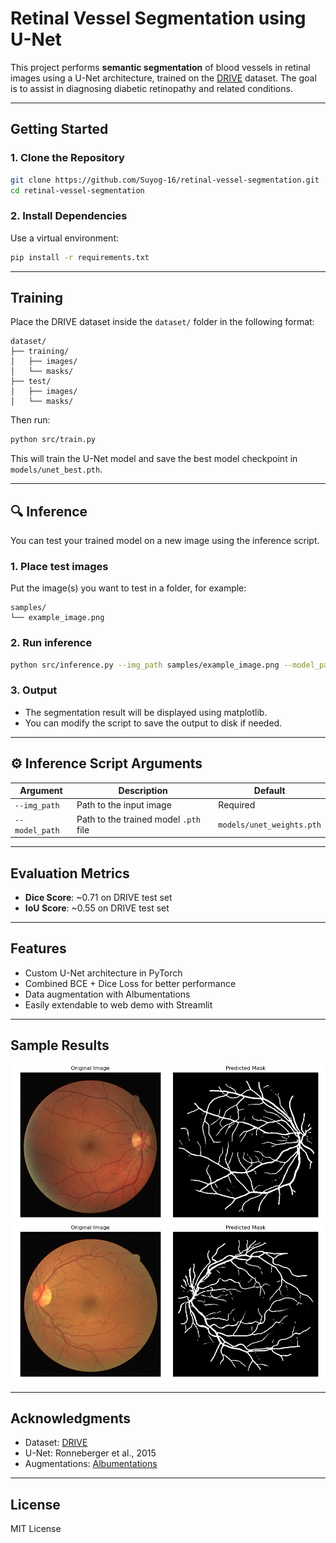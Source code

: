 #  Retinal Vessel Segmentation using U-Net

This project performs **semantic segmentation** of blood vessels in retinal images using a U-Net architecture, trained on the [DRIVE](https://drive.grand-challenge.org/) dataset. The goal is to assist in diagnosing diabetic retinopathy and related conditions.

---

##  Getting Started

### 1. Clone the Repository

```bash
git clone https://github.com/Suyog-16/retinal-vessel-segmentation.git
cd retinal-vessel-segmentation
```

### 2. Install Dependencies

Use a virtual environment:

```bash
pip install -r requirements.txt
```

---

##  Training

Place the DRIVE dataset inside the `dataset/` folder in the following format:

```
dataset/
├── training/
│   ├── images/
│   └── masks/
├── test/
│   ├── images/
│   └── masks/
```

Then run:

```bash
python src/train.py
```

This will train the U-Net model and save the best model checkpoint in `models/unet_best.pth`.

---

## 🔍 Inference

You can test your trained model on a new image using the inference script.

### 1. Place test images

Put the image(s) you want to test in a folder, for example:

```
samples/
└── example_image.png
```

### 2. Run inference

```bash
python src/inference.py --img_path samples/example_image.png --model_path models/unet_weights.pth
```

### 3. Output

- The segmentation result will be displayed using matplotlib.
- You can modify the script to save the output to disk if needed.

---

## ⚙️ Inference Script Arguments

| Argument      | Description                            | Default              |
|---------------|----------------------------------------|----------------------|
| `--img_path`  | Path to the input image                | Required             |
| `--model_path`| Path to the trained model `.pth` file  | `models/unet_weights.pth` |

---

##  Evaluation Metrics

- **Dice Score**: ~0.71 on DRIVE test set
- **IoU Score**: ~0.55 on DRIVE test set

---

##  Features

- Custom U-Net architecture in PyTorch
- Combined BCE + Dice Loss for better performance
- Data augmentation with Albumentations
- Easily extendable to web demo with Streamlit

---

##  Sample Results

![Sample Input](img/Figure_1.png)
<br>
![Sample Input2](img/Figure_2.png)

---
##  Acknowledgments

- Dataset: [DRIVE](https://drive.grand-challenge.org/)
- U-Net: Ronneberger et al., 2015
- Augmentations: [Albumentations](https://albumentations.ai)

---

##  License

MIT License

